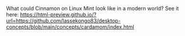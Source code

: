 What could Cinnamon on Linux Mint look like in a modern world? See it here: https://html-preview.github.io/?url=https://github.com/lassekongo83/desktop-concepts/blob/main/concepts/cardamom/index.html
